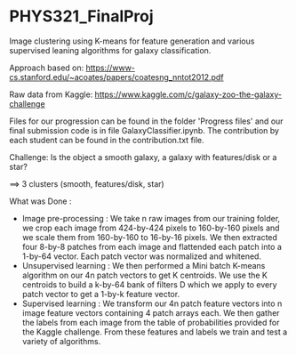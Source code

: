 # PHYS321_FinalProj

Image clustering using K-means for feature generation and various supervised leaning algorithms for galaxy classification. 

Approach based on:
https://www-cs.stanford.edu/~acoates/papers/coatesng_nntot2012.pdf

Raw data from Kaggle: 
https://www.kaggle.com/c/galaxy-zoo-the-galaxy-challenge

Files for our progression can be found in the folder 'Progress files' and our final submission code is in file GalaxyClassifier.ipynb. 
The contribution by each student can be found in the contribution.txt file. 

Challenge: Is the object a smooth galaxy, a galaxy with features/disk or a star?

==> 3 clusters (smooth, features/disk, star)

What was Done : 
- Image pre-processing : We take n raw images from our training folder, we crop each image from 424-by-424 pixels to 160-by-160 pixels and we scale them from 160-by-160 to 16-by-16 pixels. We then extracted four 8-by-8 patches from each image and flattended each patch into a 1-by-64 vector. Each patch vector was normalized and whitened. 
- Unsupervised learning : We then performed a Mini batch K-means algorithm on our 4n patch vectors to get K centroids. We use the K centroids to build a k-by-64 bank of filters D which we apply to every patch vector to get a 1-by-k feature vector. 
- Supervised learning : We transform our 4n patch feature vectors into n image feature vectors containing 4 patch arrays each. We then gather the labels from each image from the table of probabilities provided for the Kaggle challenge. From these features and labels we train and test a variety of algorithms.
